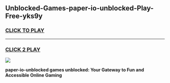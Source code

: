 
## Unblocked-Games-paper-io-unblocked-Play-Free-yks9y
<h3>
<a href="https://premium76.site?title=paper-io-unblocked&ref=24M">CLICK TO PLAY</a></h3>
<hr>

<h3>
<a href="https://premium76.site?title=paper-io-unblocked&ref=24M">CLICK 2 PLAY</a>
  
</h3>

<a href="https://premium76.site?title=paper-io-unblocked&ref=24M"><img src="https://clearcache.store/games.png"></a>


**paper-io-unblocked games unblocked: Your Gateway to Fun and Accessible Online Gaming**
